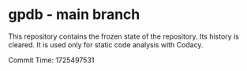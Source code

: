 # gpdb - main branch

This repository contains the frozen state of the repository.
Its history is cleared. It is used only for static code
analysis with Codacy.

Commit Time: 1725497531